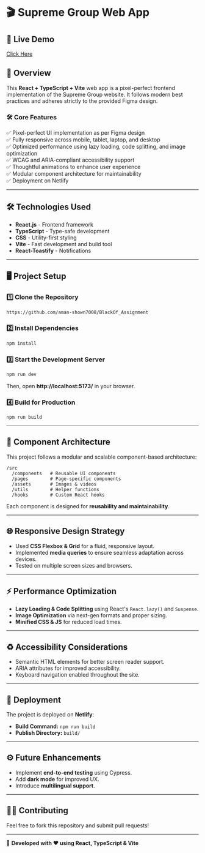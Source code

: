 # 🎬 Supreme Group Web App

## 🚀 Live Demo
[Click Here](https://jazzy-vacherin-d17a31.netlify.app/)

## 📌 Overview
This **React + TypeScript + Vite** web app is a pixel-perfect frontend implementation of the Supreme Group website. It follows modern best practices and adheres strictly to the provided Figma design.

### 🛠️ Core Features
✅ Pixel-perfect UI implementation as per Figma design  
✅ Fully responsive across mobile, tablet, laptop, and desktop  
✅ Optimized performance using lazy loading, code splitting, and image optimization  
✅ WCAG and ARIA-compliant accessibility support  
✅ Thoughtful animations to enhance user experience  
✅ Modular component architecture for maintainability  
✅ Deployment on Netlify  

---

## 🛠️ Technologies Used
- **React.js** - Frontend framework
- **TypeScript** - Type-safe development
- **CSS** - Utility-first styling
- **Vite** - Fast development and build tool
- **React-Toastify** - Notifications

---

## 🖥️ Project Setup
### 1️⃣ Clone the Repository
```sh
https://github.com/aman-shown7008/BlackOf_Assignment
```

### 2️⃣ Install Dependencies
```sh
npm install
```

### 3️⃣ Start the Development Server
```sh
npm run dev
```
Then, open **http://localhost:5173/** in your browser.

### 4️⃣ Build for Production
```sh
npm run build
```

---

## 🔬 Component Architecture
This project follows a modular and scalable component-based architecture:
```
/src
  /components   # Reusable UI components
  /pages        # Page-specific components
  /assets       # Images & videos
  /utils        # Helper functions
  /hooks        # Custom React hooks
```
Each component is designed for **reusability and maintainability**.

---

## 🌐 Responsive Design Strategy
- Used **CSS Flexbox & Grid** for a fluid, responsive layout.
- Implemented **media queries** to ensure seamless adaptation across devices.
- Tested on multiple screen sizes and browsers.

---

## ⚡ Performance Optimization
- **Lazy Loading & Code Splitting** using React's `React.lazy()` and `Suspense`.
- **Image Optimization** via next-gen formats and proper sizing.
- **Minified CSS & JS** for reduced load times.

---

## ♻ Accessibility Considerations
- Semantic HTML elements for better screen reader support.
- ARIA attributes for improved accessibility.
- Keyboard navigation enabled throughout the site.

---

## 🔧 Deployment
The project is deployed on **Netlify**:
- **Build Command:** `npm run build`
- **Publish Directory:** `build/`

---

## ⚙ Future Enhancements
- Implement **end-to-end testing** using Cypress.
- Add **dark mode** for improved UX.
- Introduce **multilingual support**.

---

## 👨‍💻 Contributing
Feel free to fork this repository and submit pull requests!

---

💎 **Developed with ❤️ using React, TypeScript & Vite**

